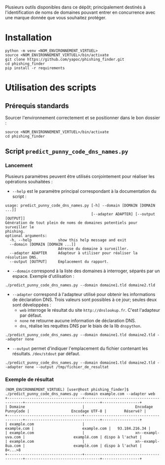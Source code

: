 Plusieurs outils disponibles dans ce dépôt; principalement destinés à l'identification de noms de domaines pouvant entrer en concurrence avec une marque donnée que vous souhaitez protéger.

# Installation
```
python -m venv <NOM_ENVIRONNEMENT_VIRTUEL>
source <NOM_ENVIRONNEMENT_VIRTUEL>/bin/activate
git clone https://github.com/yapoc/phishing_finder.git
cd phishing_finder
pip install -r requirements
```

# Utilisation des scripts

## Prérequis standards
Sourcer l'environnement correctement et se positionner dans le bon dossier : 
```
source <NOM_ENVIRONNEMENT_VIRTUEL>/bin/activate
cd phishing_finder
```

## Script `predict_punny_code_dns_names.py`
### Lancement
Plusieurs paramètres peuvent être utilisés conjointement pour réaliser les opérations souhaitées : 
  * `--help` est le paramètre principal correspondant à la documentation du script : 
```
usage: predict_punny_code_dns_names.py [-h] --domain [DOMAIN [DOMAIN ...]]
                                       [--adapter ADAPTER] [--output [OUTPUT]]
Génération de tout plein de noms de domaines potentiels pour surveiller le
phishing.
optional arguments:
  -h, --help            show this help message and exit
  --domain [DOMAIN [DOMAIN ...]]
                        Adresse du domaine à surveiller.
  --adapter ADAPTER     Adapteur à utiliser pour réaliser la résolution DNS.
  --output [OUTPUT]     Emplacement du rapport.
```

  * `--domain` correspond à la liste des domaines à interroger, séparés par un espace. Exemple d'utilisation : 
```
./predict_punny_code_dns_names.py --domain domaine1.tld domaine2.tld
```

  * `--adapter` correspond à l'adapteur utilisé pour obtenir les informations de déclaration DNS. Trois valeurs sont possibles à ce jour; seules deux sont développées : 
    * `web` interroge le résultat du site `http://dnslookup.fr`. C'est l'adapteur par défaut.
    * `none` ne retourne aucune information de déclaration DNS.
    * `dns`, réalise les requêtes DNS par le biais de la lib `dnspython`.
```
./predict_punny_code_dns_names.py --domain domaine1.tld domaine2.tld --adapter none
```

  * `--output` permet d'indiquer l'emplacement du fichier contenant les résultats. `/dev/stdout` par défaut.
```
./predict_punny_code_dns_names.py --domain domaine1.tld domaine2.tld --adapter none --output /tmp/fichier_de_resultat
```

### Exemple de résultat
```
(NOM_ENVIRONNEMENT_VIRTUEL) [user@host phishing_finder]$ ./predict_punny_code_dns_names.py --domain example.com --adapter web
+----------------------------------+------------------------------------------+----------------------------------+-----------------+
| Domaine                          |                       Encodage PunnyCode |                   Encodage UTF-8 |        Réservé? |
+----------------------------------+------------------------------------------+----------------------------------+-----------------+
| example.com                      |                              example.com |                      example.com |   93.184.216.34 |
| example.com                      |                       xn--exampl-uva.com |                      examplë.com | dispo à l'achat |
| example.com                      |                       xn--exampl-8ua.com |                      examplè.com | dispo à l'achat |
8<...>8
+----------------------------------+------------------------------------------+----------------------------------+-----------------+
```
